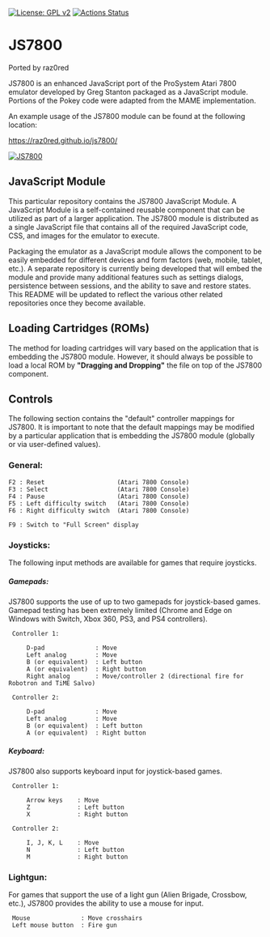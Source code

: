 [![License: GPL v2](https://img.shields.io/badge/License-GPL%20v2-blue.svg)](https://www.gnu.org/licenses/old-licenses/gpl-2.0.en.html)
[![Actions Status](https://github.com/raz0red/js7800/workflows/Build/badge.svg)](https://github.com/raz0red/js7800/actions)

# JS7800

Ported by raz0red

JS7800 is an enhanced JavaScript port of the ProSystem Atari 7800 emulator developed by Greg Stanton packaged as a JavaScript module.
Portions of the Pokey code were adapted from the MAME implementation.

An example usage of the JS7800 module can be found at the following location:

https://raz0red.github.io/js7800/

[![JS7800](https://github.com/raz0red/js7800/raw/master/screenshots/screenshot.png)](https://raz0red.github.io/js7800/)

## JavaScript Module

This particular repository contains the JS7800 JavaScript Module. A JavaScript Module is a self-contained reusable component that can be utilized as part of a larger application. The JS7800 module is distributed as a single JavaScript file that contains all of the required JavaScript code, CSS, and images for the emulator to execute. 

Packaging the emulator as a JavaScript module allows the component to be easily embedded for different devices and form factors (web, mobile, tablet, etc.). A separate repository is currently being developed that will embed the module and provide many additional features such as settings dialogs, persistence between sessions, and the ability to save and restore states. This README will be updated to reflect the various other related repositories once they become available.

## Loading Cartridges (ROMs)

The method for loading cartridges will vary based on the application that is embedding the JS7800 module. However, it should always be possible to load a local ROM by **"Dragging and Dropping"** the file on top of the JS7800 component. 

## Controls

The following section contains the "default" controller mappings for JS7800. It is important to note that the default mappings may be modified by a particular application that is embedding the JS7800 module (globally or via user-defined values). 

### General:
  
    F2 : Reset                    (Atari 7800 Console)
    F3 : Select                   (Atari 7800 Console)
    F4 : Pause                    (Atari 7800 Console)
    F5 : Left difficulty switch   (Atari 7800 Console)
    F6 : Right difficulty switch  (Atari 7800 Console)

    F9 : Switch to "Full Screen" display
                    
### Joysticks:

The following input methods are available for games that require joysticks.
    
##### Gamepads:

JS7800 supports the use of up to two gamepads for joystick-based games. Gamepad testing has been extremely limited (Chrome and Edge on Windows with Switch, Xbox 360, PS3, and PS4 controllers).

     Controller 1:
     
         D-pad              : Move
         Left analog        : Move
         B (or equivalent)  : Left button
         A (or equivalent)  : Right button
         Right analog       : Move/controller 2 (directional fire for Robotron and TiME Salvo)
       
     Controller 2:
     
         D-pad              : Move
         Left analog        : Move
         B (or equivalent)  : Left button
         A (or equivalent)  : Right button
    
##### Keyboard:

JS7800 also supports keyboard input for joystick-based games.
    
     Controller 1:
     
         Arrow keys    : Move
         Z             : Left button
         X             : Right button
       
     Controller 2:
     
         I, J, K, L    : Move
         N             : Left button
         M             : Right button

### Lightgun:

For games that support the use of a light gun (Alien Brigade, Crossbow, etc.), JS7800 provides the ability to use a mouse for input.

     Mouse              : Move crosshairs
     Left mouse button  : Fire gun
